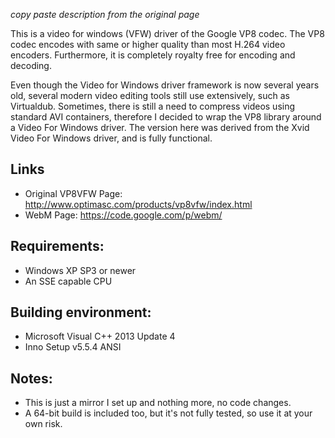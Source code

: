 _copy paste description from the original page_

This is a video for windows (VFW) driver of the Google VP8 codec.
The VP8 codec encodes with same or higher quality than most H.264 video encoders.
Furthermore, it is completely royalty free for encoding and decoding.

Even though the Video for Windows driver framework is now several years old,
several modern video editing tools still use extensively, such as Virtualdub.
Sometimes, there is still a need to compress videos using standard AVI containers,
therefore I decided to wrap the VP8 library around a Video For Windows driver.
The version here was derived from the Xvid Video For Windows driver, and is fully functional.

## Links
* Original VP8VFW Page: http://www.optimasc.com/products/vp8vfw/index.html
* WebM Page: https://code.google.com/p/webm/

## Requirements:
* Windows XP SP3 or newer
* An SSE capable CPU

## Building environment:
* Microsoft Visual C++ 2013 Update 4
* Inno Setup v5.5.4 ANSI

## Notes:
* This is just a mirror I set up and nothing more, no code changes.
* A 64-bit build is included too, but it's not fully tested, so use it at your own risk.

